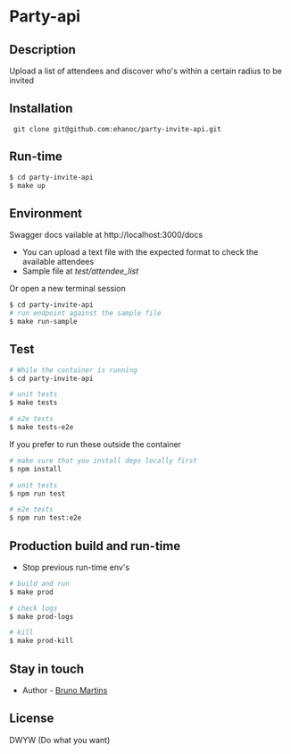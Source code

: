 # Party-api

## Description

Upload a list of attendees and discover who's within a certain radius to be invited

## Installation

``` git clone git@github.com:ehanoc/party-invite-api.git```


## Run-time

```bash
$ cd party-invite-api
$ make up
```

## Environment

Swagger docs vailable at http://localhost:3000/docs

* You can upload a text file with the expected format to check the available attendees
* Sample file at _test/attendee_list_

Or open a new terminal session
```bash
$ cd party-invite-api
# run endpoint against the sample file
$ make run-sample
```

## Test

```bash
# While the container is running
$ cd party-invite-api

# unit tests
$ make tests

# e2e tests
$ make tests-e2e
```

If you prefer to run these outside the container
```bash
# make sure that you install deps locally first
$ npm install

# unit tests
$ npm run test

# e2e tests
$ npm run test:e2e
```


## Production build and run-time

- Stop previous run-time env's 

```bash
# build and run
$ make prod

# check logs
$ make prod-logs

# kill
$ make prod-kill
```

## Stay in touch

- Author - [Bruno Martins](github.com/ehanoc)

## License
DWYW (Do what you want)
